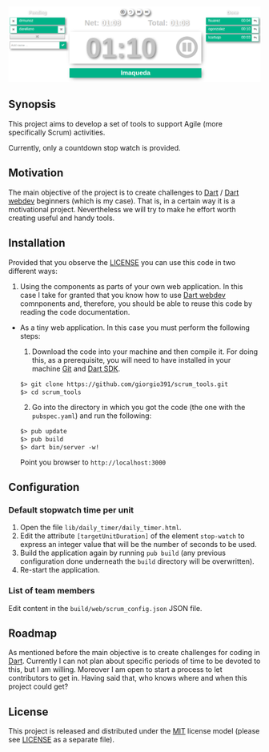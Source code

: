 ![Screen shot](screenshot.png)

## Synopsis
<!--
At the top of the file there should be a short introduction and/ or
overview that explains **what** the project is. This description should
match descriptions added for package managers
(Gemspec, package.json, etc.)
-->
This project aims to develop a set of tools to support Agile
(more specifically Scrum) activities.

Currently, only a countdown stop watch is provided.

<!--
## Code Example

Show what the library does as concisely as possible, developers should
be able to figure out **how** your project solves their problem by
looking at the code example. Make sure the API you are showing off is
obvious, and that your code is short and concise.
-->

## Motivation
<!--
A short description of the motivation behind the creation and
maintenance of the project. This should explain **why** the project
exists.
-->
The main objective of the project is to create challenges to
[Dart](https://www.dartlang.org/) /
[Dart webdev](https://webdev.dartlang.org/) beginners
(which is my case). That is, in a certain way it is
a motivational project. Nevertheless we will try to make he effort worth
creating useful and handy tools.


## Installation
<!--
Provide code examples and explanations of how to get the project.
-->
Provided that you observe the [LICENSE](LICENSE) you can use
this code in two different ways:

1. Using the components as parts of your own web application. In this
case I take for granted that you know how to use
[Dart webdev](https://webdev.dartlang.org/) comnponents and, therefore,
you should be able to reuse this code by reading the code documentation.
* As a tiny web application. In this case you must perform the
following steps:

    1. Download the code into your machine and then compile it.
    For doing this, as a prerequisite, you will need to have installed
    in your machine [Git](https://git-scm.com/) and
    [Dart SDK](https://www.dartlang.org/tools/sdk).

    ```
    $> git clone https://github.com/giorgio391/scrum_tools.git
    $> cd scrum_tools
    ```


    2. Go into the directory in which you got the code (the one with the
    `pubspec.yaml`) and run the following:

    ```
    $> pub update
    $> pub build
    $> dart bin/server -w!
    ```


    Point you browser to `http://localhost:3000`

## Configuration
### Default stopwatch time per unit
1. Open the file `lib/daily_timer/daily_timer.html`.
2. Edit the attribute `[targetUnitDuration]` of the element `stop-watch`
to express an integer value that will be the number of seconds
to be used.
3. Build the application again by running `pub build` (any previous
configuration done underneath the `build` directory will be
overwritten).
4. Re-start the application.

### List of team members
Edit content in the `build/web/scrum_config.json` JSON file.

<!--
## API Reference

Depeding on the size of the project, if it is small and simple enough
the reference docs can be added to the README. For medium size to
larger projects it is important to at least provide a link to where the
API reference docs live.
-->
<!--
## Tests

Describe and show how to run the tests with code examples.
-->
<!--
## Contributors

Let people know how they can dive into the project, include important
links to things like issue trackers, irc, twitter accounts if
applicable.
-->
## Roadmap
As mentioned before the main objective is to create challenges for
coding in [Dart](https://www.dartlang.org/). Currently I can not plan
about specific periods of time to be devoted to this, but I am willing.
Moreover I am open to start a process to let contributors to get in.
Having said that, who knows where and when this project could get?

## License
<!--
A short snippet describing the license (MIT, Apache, etc.)
-->

This project is released and distributed under the
[MIT](https://opensource.org/licenses/MIT) license model
(please see [LICENSE](LICENSE) as a separate file).
